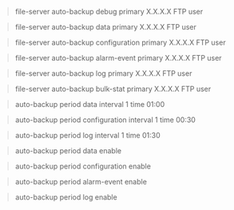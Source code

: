 
> file-server auto-backup debug primary X.X.X.X FTP user

>file-server auto-backup data primary X.X.X.X FTP user 

>file-server auto-backup configuration primary X.X.X.X FTP user

>file-server auto-backup alarm-event primary X.X.X.X FTP user

>file-server auto-backup log primary X.X.X.X FTP user

>file-server auto-backup bulk-stat primary X.X.X.X FTP user

>auto-backup period data interval 1 time 01:00 

>auto-backup period configuration interval 1 time 00:30 

>auto-backup period log interval 1 time 01:30 

>auto-backup period data enable

>auto-backup period configuration enable

>auto-backup period alarm-event enable

>auto-backup period log enable

